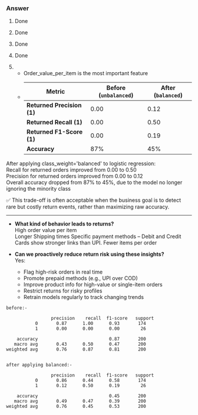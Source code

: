 ### Answer

1. Done

2. Done

3. Done

4. Done

5.  - Order_value_per_item is the most important feature
    - | Metric                      | Before (`unbalanced`) | After (`balanced`) |
      | --------------------------- | --------------------- | ------------------ |
      | **Returned Precision (1)**  | 0.00                  | 0.12               |
      | **Returned Recall (1)**     | 0.00                  | 0.50               |
      | **Returned F1-Score (1)**   | 0.00                  | 0.19               |
      | **Accuracy**                | 87%                   | 45%                |

After applying class_weight='balanced' to logistic regression:  
    Recall for returned orders improved from 0.00 to 0.50  
    Precision for returned orders improved from 0.00 to 0.12  
    Overall accuracy dropped from 87% to 45%, due to the model no longer ignoring the minority class

✅ This trade-off is often acceptable when the business goal is to detect rare but costly return events, rather than maximizing raw accuracy.

---

- **What kind of behavior leads to returns?**  
High order value per item  
Longer Shipping times
Specific payment methods – Debit and Credit Cards show stronger links than UPI.
Fewer items per order

- **Can we proactively reduce return risk using these insights?**  
Yes:
    - Flag high-risk orders in real time
    - Promote prepaid methods (e.g., UPI over COD)
    - Improve product info for high-value or single-item orders
    - Restrict returns for risky profiles
    - Retrain models regularly to track changing trends




```
before:-

                 precision    recall  f1-score   support
           0       0.87      1.00      0.93       174
           1       0.00      0.00      0.00        26

    accuracy                           0.87       200
   macro avg       0.43      0.50      0.47       200
weighted avg       0.76      0.87      0.81       200


after applying balanced:-

                 precision    recall  f1-score   support
           0       0.86      0.44      0.58       174
           1       0.12      0.50      0.19        26

    accuracy                           0.45       200
   macro avg       0.49      0.47      0.39       200
weighted avg       0.76      0.45      0.53       200
```
